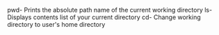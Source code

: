 pwd- Prints the absolute path name of the current working directory
ls- Displays contents list of your current directory
cd- Change working directory to user's home directory